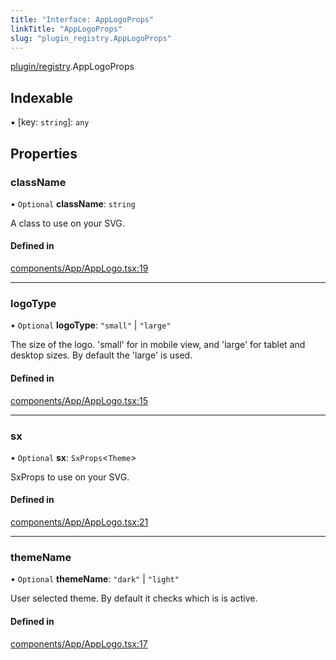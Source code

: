 ```yaml
---
title: "Interface: AppLogoProps"
linkTitle: "AppLogoProps"
slug: "plugin_registry.AppLogoProps"
---
```


[plugin/registry](../modules/plugin_registry.md).AppLogoProps

## Indexable

▪ [key: `string`]: `any`

## Properties

### className

• `Optional` **className**: `string`

A class to use on your SVG.

#### Defined in

[components/App/AppLogo.tsx:19](https://github.com/headlamp-k8s/headlamp/blob/2ce94491/frontend/src/components/App/AppLogo.tsx#L19)

___

### logoType

• `Optional` **logoType**: ``"small"`` \| ``"large"``

The size of the logo. 'small' for in mobile view, and 'large' for tablet and desktop sizes. By default the 'large' is used.

#### Defined in

[components/App/AppLogo.tsx:15](https://github.com/headlamp-k8s/headlamp/blob/2ce94491/frontend/src/components/App/AppLogo.tsx#L15)

___

### sx

• `Optional` **sx**: `SxProps`<`Theme`\>

SxProps to use on your SVG.

#### Defined in

[components/App/AppLogo.tsx:21](https://github.com/headlamp-k8s/headlamp/blob/2ce94491/frontend/src/components/App/AppLogo.tsx#L21)

___

### themeName

• `Optional` **themeName**: ``"dark"`` \| ``"light"``

User selected theme. By default it checks which is is active.

#### Defined in

[components/App/AppLogo.tsx:17](https://github.com/headlamp-k8s/headlamp/blob/2ce94491/frontend/src/components/App/AppLogo.tsx#L17)
